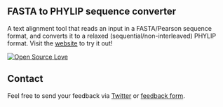 ﻿FASTA to PHYLIP sequence converter
-----------------
A text alignment tool that reads an input in a FASTA/Pearson sequence format, and converts it to a relaxed (sequential/non-interleaved) PHYLIP format. Visit the <a target="_blank" href="http://aligner.azurewebsites.net/">website</a> to try it out!

[![Open Source Love](https://badges.frapsoft.com/os/v3/open-source.svg?v=103)](https://github.com/ellerbrock/open-source-badges/)

Contact
-----------------
Feel free to send your feedback via <a target="_blank" href="http://www.twitter.com/NazeefaFatima">Twitter</a> or <a target="_blank" href="http://aligner.azurewebsites.net/feedback.html">feedback form</a>.
